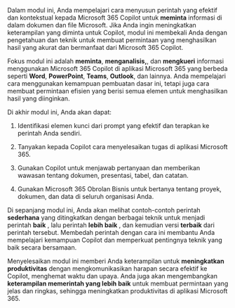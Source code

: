 Dalam modul ini, Anda mempelajari cara menyusun perintah yang efektif dan kontekstual kepada Microsoft 365 Copilot untuk **meminta** informasi di dalam dokumen dan file Microsoft. Jika Anda ingin meningkatkan keterampilan yang diminta untuk Copilot, modul ini membekali Anda dengan pengetahuan dan teknik untuk membuat permintaan yang menghasilkan hasil yang akurat dan bermanfaat dari Microsoft 365 Copilot.

Fokus modul ini adalah **meminta**, **menganalisis,**, dan **mengkueri** informasi menggunakan Microsoft 365 Copilot di aplikasi Microsoft 365 yang berbeda seperti **Word**, **PowerPoint**, **Teams**, **Outlook**, dan lainnya. Anda mempelajari cara menggunakan kemampuan pembuatan dasar ini, tetapi juga cara membuat permintaan efisien yang berisi semua elemen untuk menghasilkan hasil yang diinginkan.

Di akhir modul ini, Anda akan dapat:

1. Identifikasi elemen kunci dari prompt yang efektif dan terapkan ke perintah Anda sendiri.

1. Tanyakan kepada Copilot cara menyelesaikan tugas di aplikasi Microsoft 365.

1. Gunakan Copilot untuk menjawab pertanyaan dan memberikan wawasan tentang dokumen, presentasi, tabel, dan catatan.

1. Gunakan Microsoft 365 Obrolan Bisnis untuk bertanya tentang proyek, dokumen, dan data di seluruh organisasi Anda.

Di sepanjang modul ini, Anda akan melihat contoh-contoh perintah **sederhana** yang ditingkatkan dengan berbagai teknik untuk menjadi perintah **baik** , lalu perintah **lebih baik** , dan kemudian versi **terbaik** dari perintah tersebut. Membedah perintah dengan cara ini membantu Anda mempelajari kemampuan Copilot dan memperkuat pentingnya teknik yang baik secara bersamaan.

Menyelesaikan modul ini memberi Anda keterampilan untuk **meningkatkan produktivitas** dengan mengkomunikasikan harapan secara efektif ke Copilot, menghemat waktu dan upaya. Anda juga akan mengembangkan **keterampilan memerintah yang lebih baik** untuk membuat permintaan yang jelas dan ringkas, sehingga meningkatkan produktivitas di aplikasi Microsoft 365.